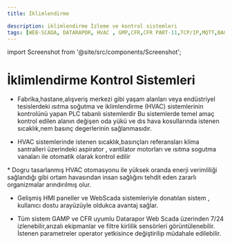 ```yaml
---
title: İklimlendirme 

description: iklimlendirme İzleme ve kontrol sistemleri
tags: [WEB-SCADA, DATARAPOR, HVAC , GMP,CFR,CFR PART-11,TCP/IP,MQTT,BACNET,SCADA,VERI TOPLAMA]
---
```


import Screenshot from '@site/src/components/Screenshot';

# İklimlendirme Kontrol Sistemleri


 <Screenshot url='/img/hvac1.jpg' />

 
* Fabrika,hastane,alışveriş merkezi gibi yaşam alanları veya endüstriyel tesislerdeki ısıtma soğutma ve iklimlendirme (HVAC) sistemlerinin kontrolünü yapan PLC tabanlı sistemlerdir Bu sistemlerde temel amaç kontrol edilen alanın değişen oda yükü ve dıs hava kosullarında istenen sıcaklık,nem basınç degerlerinin sağlanmasıdır.


 <Screenshot url='/img/hvac2.jpg' />



* HVAC sistemlerinde istenen sıcaklık,basınçları referansları klima santralleri üzerindeki aspirator , vantilator motorları ve ısıtma sogutma vanaları ile otomatik olarak kontrol edilir
 <Screenshot url='/img/hvac3.jpg' />
* Dogru tasarlanmış HVAC otomasyonu ile yüksek oranda enerji verimliliği sağlandığı gibi ortam havasından insan sağlığını tehdit eden zararlı organizmalar arındırılmış olur.







 * Gelişmiş HMI paneller ve WebScada sistemleriyle donatılan sistem , kullanıcı dostu arayüzüyle oldukca avantaj sağlar.

* Tüm sistem GAMP ve CFR uyumlu Datarapor Web Scada üzerinden 7/24 izlenebilir,arızalı ekipmanlar ve filtre kirlilik sensörleri görüntülenebilir. İstenen parametreler operator  yetkisince değiştirilip müdahale edilebilir.


 